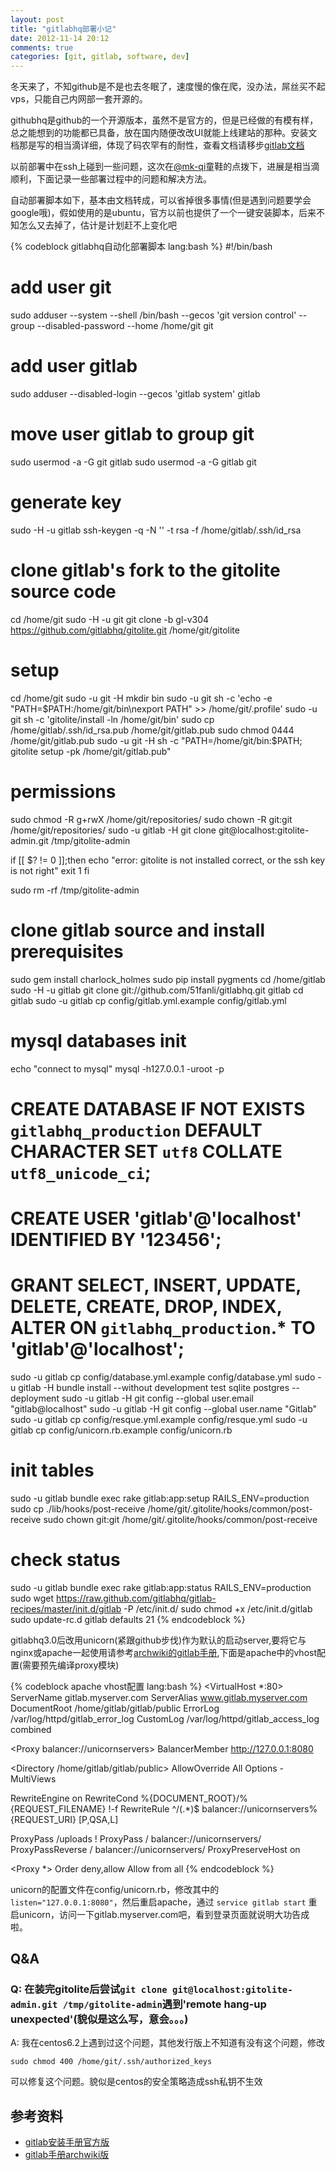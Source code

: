 ```yaml
---
layout: post
title: "gitlabhq部署小记"
date: 2012-11-14 20:12
comments: true
categories: [git, gitlab, software, dev]
---
```


冬天来了，不知github是不是也去冬眠了，速度慢的像在爬，没办法，屌丝买不起vps，只能自己内网部一套开源的。

githubhq是github的一个开源版本，虽然不是官方的，但是已经做的有模有样，总之能想到的功能都已具备，放在国内随便改改UI就能上线建站的那种。安装文档那是写的相当滴详细，体现了码农罕有的耐性，查看文档请移步[gitlab文档](https://github.com/gitlabhq/gitlabhq/blob/master/doc/install/installation.md)

以前部署中在ssh上碰到一些问题，这次在[@mk-qi](https://github.com/mk-qi)童鞋的点拨下，进展是相当滴顺利，下面记录一些部署过程中的问题和解决方法。

自动部署脚本如下，基本由文档转成，可以省掉很多事情(但是遇到问题要学会google哦)，假如使用的是ubuntu，官方以前也提供了一个一键安装脚本，后来不知怎么又去掉了，估计是计划赶不上变化吧

{% codeblock gitlabhq自动化部署脚本 lang:bash %}
#!/bin/bash
# add user git
sudo adduser --system --shell /bin/bash --gecos 'git version control' --group --disabled-password --home /home/git git
# add user gitlab
sudo adduser --disabled-login --gecos 'gitlab system' gitlab
# move user gitlab to group git
sudo usermod -a -G git gitlab
sudo usermod -a -G gitlab git
# generate key
sudo -H -u gitlab ssh-keygen -q -N '' -t rsa -f /home/gitlab/.ssh/id_rsa
# clone gitlab's fork to the gitolite source code
cd /home/git
sudo -H -u git git clone -b gl-v304 https://github.com/gitlabhq/gitolite.git /home/git/gitolite
# setup
cd /home/git
sudo -u git -H mkdir bin
sudo -u git sh -c 'echo -e "PATH=\$PATH:/home/git/bin\nexport PATH" >> /home/git/.profile'
sudo -u git sh -c 'gitolite/install -ln /home/git/bin'
sudo cp /home/gitlab/.ssh/id_rsa.pub /home/git/gitlab.pub
sudo chmod 0444 /home/git/gitlab.pub
sudo -u git -H sh -c "PATH=/home/git/bin:$PATH; gitolite setup -pk /home/git/gitlab.pub"
# permissions
sudo chmod -R g+rwX /home/git/repositories/
sudo chown -R git:git /home/git/repositories/
sudo -u gitlab -H git clone git@localhost:gitolite-admin.git /tmp/gitolite-admin

if [[ $? != 0 ]];then
    echo "error: gitolite is not installed correct, or the ssh key is not right"
    exit 1
fi

sudo rm -rf /tmp/gitolite-admin
# clone gitlab source and install prerequisites
sudo gem install charlock_holmes
sudo pip install pygments
cd /home/gitlab
sudo -H -u gitlab git clone git://github.com/51fanli/gitlabhq.git gitlab
cd gitlab
sudo -u gitlab cp config/gitlab.yml.example config/gitlab.yml
# mysql databases init
echo "connect to mysql"
mysql -h127.0.0.1 -uroot -p
# CREATE DATABASE IF NOT EXISTS `gitlabhq_production` DEFAULT CHARACTER SET `utf8` COLLATE `utf8_unicode_ci`;
# CREATE USER 'gitlab'@'localhost' IDENTIFIED BY '123456';
# GRANT SELECT, INSERT, UPDATE, DELETE, CREATE, DROP, INDEX, ALTER ON `gitlabhq_production`.* TO 'gitlab'@'localhost';
sudo -u gitlab cp config/database.yml.example config/database.yml
sudo -u gitlab -H bundle install --without development test sqlite postgres --deployment
sudo -u gitlab -H git config --global user.email "gitlab@localhost"
sudo -u gitlab -H git config --global user.name "Gitlab"
sudo -u gitlab cp config/resque.yml.example config/resque.yml
sudo -u gitlab cp config/unicorn.rb.example config/unicorn.rb
# init tables
sudo -u gitlab bundle exec rake gitlab:app:setup RAILS_ENV=production
sudo cp ./lib/hooks/post-receive /home/git/.gitolite/hooks/common/post-receive
sudo chown git:git /home/git/.gitolite/hooks/common/post-receive
# check status
sudo -u gitlab bundle exec rake gitlab:app:status RAILS_ENV=production
sudo wget https://raw.github.com/gitlabhq/gitlab-recipes/master/init.d/gitlab -P /etc/init.d/
sudo chmod +x /etc/init.d/gitlab
sudo update-rc.d gitlab defaults 21
{% endcodeblock %}

gitlabhq3.0后改用unicorn(紧跟github步伐)作为默认的启动server,要将它与nginx或apache一起使用请参考[archwiki的gitlab手册](https://wiki.archlinux.org/index.php/Gitlab#Web_server_configuration),下面是apache中的vhost配置(需要预先编译proxy模块)

{% codeblock apache vhost配置 lang:bash %}
<VirtualHost *:80>
  ServerName gitlab.myserver.com
  ServerAlias www.gitlab.myserver.com
  DocumentRoot /home/gitlab/gitlab/public
  ErrorLog /var/log/httpd/gitlab_error_log
  CustomLog /var/log/httpd/gitlab_access_log combined

  <Proxy balancer://unicornservers>
      BalancerMember http://127.0.0.1:8080
  </Proxy>

  <Directory /home/gitlab/gitlab/public>
    AllowOverride All
    Options -MultiViews
  </Directory>

  RewriteEngine on
  RewriteCond %{DOCUMENT_ROOT}/%{REQUEST_FILENAME} !-f
  RewriteRule ^/(.*)$ balancer://unicornservers%{REQUEST_URI} [P,QSA,L]

  ProxyPass /uploads !
  ProxyPass / balancer://unicornservers/
  ProxyPassReverse / balancer://unicornservers/
  ProxyPreserveHost on

   <Proxy *>
      Order deny,allow
      Allow from all
   </Proxy>
</VirtualHost>
{% endcodeblock %}

unicorn的配置文件在config/unicorn.rb，修改其中的 `listen="127.0.0.1:8080"`，然后重启apache，通过 `service gitlab start` 重启unicorn，访问一下gitlab.myserver.com吧，看到登录页面就说明大功告成啦。

## Q&A
### Q: 在装完gitolite后尝试`git clone git@localhost:gitolite-admin.git /tmp/gitolite-admin`遇到'remote hang-up unexpected'(貌似是这么写，意会。。。)
A: 我在centos6.2上遇到过这个问题，其他发行版上不知道有没有这个问题，修改

`sudo chmod 400 /home/git/.ssh/authorized_keys`

可以修复这个问题。貌似是centos的安全策略造成ssh私钥不生效

## 参考资料
* [gitlab安装手册官方版](https://github.com/gitlabhq/gitlabhq/blob/master/doc/install/installation.md)
* [gitlab手册archwiki版](https://wiki.archlinux.org/index.php/Gitlab)
